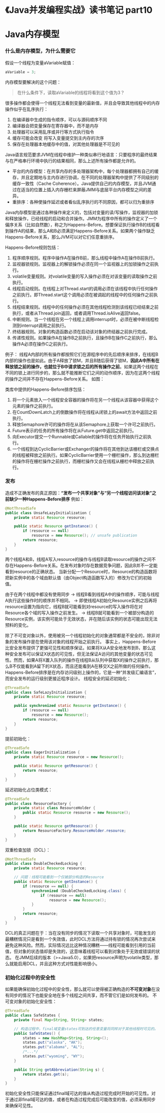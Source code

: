 # 《Java并发编程实战》读书笔记 part10

# Java内存模型

### 什么是内存模型，为什么需要它
假设一个线程为变量aVariable赋值：
```java
aVariable = 3;
```
内存模型要解决的这个问题：
> 在什么条件下，读取aVariable的线程将看到这个值为3？

很多操作都会使得一个线程无法看到变量的最新值，并且会导致其他线程中的内存操作似乎在乱序执行：
1. 在编译器中生成的指令顺序，可以与源码顺序不同
2. 编译器会把变量保存在寄存器中，而不是内存
3. 处理器可以采用乱序或并行等方式执行指令
4. 缓存可能会改变 将写入变量提交到主内存的次序
5. 保存在处理器本地缓存中的值，对其他处理器是不可见的

Java语言规范要求JVM在线程中维护一种类似串行地语言：只要程序的最终结果与在严格串行环境中执行的结果相同，那么上述所有操作都是允许的。

- 平台的内存模型：在共享内存的多处理器架构中，每个处理器都拥有自己的缓存，并且定期地与主内存进行协调，在不同的处理器架构中提供了不同级别的缓存一致性（Cache Coherence）。Java提供自己的内存模型，并且JVM通过在适当的位置上插入内存栅栏来屏蔽JMM与底层平台内存模型之间的差异。
- 重排序：各种使操作延迟或者看似乱序执行的不同原因，都可以归为重排序

Java内存模型是通过各种操作来定义的，包括对变量的读/写操作，监视器的加锁和释放操作，已经线程的启动和合并操作。JMM为程序中所有的操作定义了一个偏序关系（比如自然数），称之为Happens-Before。想要保证执行操作B的线程看到操作A的结果，那么A和B必须满足Happens-Before关系。如果两个操作缺乏Happens-Before关系，那么JVM可以对它们任意重排序。

Happens-Before规则包括：
1. 程序顺序规则。程序中操作A在操作B前，那么线程中操作A在操作B前执行。
2. 监视器锁规则。监视器上的解锁操作必须在同一个监视器上的加锁操作之前执行。
3. volatile变量规则。对volatile变量的写入操作必须在对该变量的读取操作之前执行。
4. 线程启动规则。在线程上对Thread.start的调用必须在该线程中执行任何操作之前执行。即Thread.start这个调用必须在被调起的线程中的任何操作之前执行。
5. 线程结束规则。线程中的任何操作必须在其他线程检测到该线程已经结束之前执行，或者从Thread.join返回，或者调用Thread.isAlive返回false。
6. 中断规则。当一个线程在另一个线程上调用interrupt时，必须在被中断线程检测到interrupt调用之前执行。
7. 终结器规则。对象的构造函数必须在启动该对象的终结器之前执行完成。
8. 传递性规则。如果操作A在操作B之前执行，且操作B在操作C之前执行，那么操作A必须在操作C之前执行。

例子：
线程A内部的所有操作都按照它们在源程序中的先后顺序来排序，在线程B内部的操作也是如此。由于A释放了锁M，并且B随后获得了锁M，**因此A中所有在释放锁之前的操作，也就位于B中请求锁之后的所有操作之前**。如果这两个线程在不同的锁上进行同步的，那么就不能推断它们之间的动作顺序，因为在这两个线程的操作之间并不存在Happens-Before关系。
如图：


类库中提供的Happens-Before排序包括：
1. 将一个元素放入一个线程安全容器的操作将在另一个线程从该容器中获得这个元素的操作之前执行。
2. 在CountDownLatch上的倒数操作将在线程从闭锁上的await方法中返回之前执行。
3. 释放Semaphore许可的操作将在从该Semaphore上获取一个许可之前执行。
4. Future表示的任务的所有操作将在从Future.get中返回之前执行。
5. 向Executor提交一个Runnable或Callable的操作将在任务开始执行之前执行。
6. 一个线程到达CyclicBarrier或Exchanger的操作将在其他到达该栅栏或交换点的线程被释放之前执行。如果CyclicBarrier使用一个栅栏操作，那么到达栅栏的操作将在栅栏操作之前执行，而栅栏操作又会在线程从栅栏中释放之前执行。

### 发布
造成不正确发布的真正原因：**“发布一个共享对象”与“另一个线程访问该对象”之前缺少一种Happens-Before排序**
例如：
```java
@NotThreadSafe
public class UnsafeLazyInitialization {
    private static Resource resource;

    public static Resource getInstance() {
        if (resource == null)
            resource = new Resource(); // unsafe publication
        return resource;
    }
}
```
两个线程A和B，线程A写入resource的操作与线程B读取resource的操作之间不存在Happens-Before关系。在发布对象时存在数据竞争问题，因此B并不一定能看到resource的正确状态。
当新分配一个Resource时，Resource的构造函数将把新实例中的各个域由默认值（由Object构造函数写入的）修改为它们的初始值。

由于在两个线程中都没有使用同步
 -> 线程B看到线程A中的操作顺序，可能与线程A执行这些操作时的顺序并不相同。
 -> 即使线程A初始化Resource实例之后再将resource设置为指向它，线程B就可能看到对resource的写入操作将在对Resource各个域的写入操作之前发生。
 -> 线程B就可能看到一个被部分构造的Resource实例，该实例可能处于无效状态，并在随后该实例的状态可能出现无法预料的变化。

除了不可变对象以外，使用被另一个线程初始化的对象通常都是不安全的，除非对象的发布操作是在使用该对象的线程开始之前执行。
事实上，Happens-Before比安全发布提供了更强可见性和顺序保证。如果将X从A安全地发布到B，那么这种安全发布可以保证X状态的可见性，但无法保证A访问的其他变量的状态可见性。然而，如果A将X置入队列的操作在线程B从队列中获取X的操作之前执行，那么B不仅能看到A留下的X状态，而且还能看到A在移交X之前所做的任何操作。
Happens-Before排序是在内存访问级别上操作的，它是一种“并发级汇编语言”，而安全发布的运行级别更接近程序设计。
线程安全的延迟初始化：
```java
@ThreadSafe
public class SafeLazyInitialization {
    private static Resource resource;

    public synchronized static Resource getInstance() {
        if (resource == null)
            resource = new Resource();
        return resource;
    }
}
```
提前初始化：
```java
@ThreadSafe
public class EagerInitialization {
    private static Resource resource = new Resource();

    public static Resource getResource() {
        return resource;
    }
}
```
延迟初始化占位类模式：
```java
@ThreadSafe
public class ResourceFactory {
    private static class ResourceHolder {
        public static Resource resource = new Resource();
    }

    public static Resource getResource() {
        return ResourceFactory.ResourceHolder.resource;
    }
}
```
双重检查加锁（DCL）：
```java
@NotThreadSafe
public class DoubleCheckedLocking {
    private static Resource resource;

	// 问题：线程可能看到一个仅被部分构造的Resource
    public static Resource getInstance() {
        if (resource == null) {
            synchronized (DoubleCheckedLocking.class) {
                if (resource == null)
                    resource = new Resource();
            }
        }
        return resource;
    }
}
```
DCL的真正问题在于：当在没有同步的情况下读取一个共享对象时，可能发生的最糟糕情况只是看到一个失效值，此时DCL方法将通过持有锁的情况再次尝试来避免这种风险。然而，实际情况远比这种情况糟糕——线程可能看到引用的当前值，但对象的状态值却是失效的，这意味着线程可以看到对象处于无效或错误的状态。
在JMM后续的版本（>=Java5.0），如果把resource声明为volatile类型，那么就能启用DCL，并且这种方式对性能影响很小。

### 初始化过程中的安全性
如果能确保初始化过程中的安全性，那么就可以使得被正确构造的**不可变对象**在没有同步的情况下也能安全地在多个线程之间共享，而不管它们是如何发布的。
不可变对象的初始化安全性：
```java
@ThreadSafe
public class SafeStates {
    private final Map<String, String> states;

	// 构造过程中，final域变量states可到达的任意变量将同样对于其他线程时可见的。
    public SafeStates() {
        states = new HashMap<String, String>();
        states.put("alaska", "AK");
        states.put("alabama", "AL");
        /*...*/
        states.put("wyoming", "WY");
    }

    public String getAbbreviation(String s) {
        return states.get(s);
    }
}
```
初始化安全性只能保证通过final域可达的值从构造过程完成时开始的可见性。对于通过非final域可达的值，或者在构造过程完成后可能改变的值，必须采用同步来确保可见性。